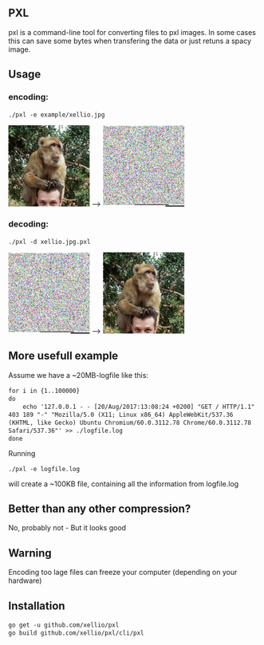 ## PXL
pxl is a command-line tool for converting files to pxl images. In some cases this can save some bytes when transfering the data or just retuns a spacy image.

## Usage
### encoding:
```
./pxl -e example/xellio.jpg
```
<img src="./example/xellio.jpg" width="163" alt="original file"> --> ![pxl image](./example/xellio.jpg.pxl?raw=true "pxl image")
### decoding:
```
./pxl -d xellio.jpg.pxl
```
![pxl image](./example/xellio.jpg.pxl?raw=true "pxl image") --> <img src="./example/xellio.jpg" width="163" alt="original file">

## More usefull example
Assume we have a ~20MB-logfile like this:
```
for i in {1..100000}
do
	echo '127.0.0.1 - - [20/Aug/2017:13:08:24 +0200] "GET / HTTP/1.1" 403 189 "-" "Mozilla/5.0 (X11; Linux x86_64) AppleWebKit/537.36 (KHTML, like Gecko) Ubuntu Chromium/60.0.3112.78 Chrome/60.0.3112.78 Safari/537.36"' >> ./logfile.log
done
```
Running
```
./pxl -e logfile.log
```
will create a ~100KB file, containing all the information from logfile.log

## Better than any other compression?
No, probably not - But it looks good

## Warning
Encoding too lage files can freeze your computer (depending on your hardware)

## Installation
```
go get -u github.com/xellio/pxl
go build github.com/xellio/pxl/cli/pxl
```
